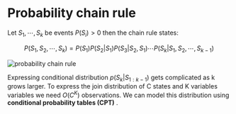 # Probability chain rule

Let $S_1, \cdots, S_k$ be events $P(S_i) > 0$ then the chain rule states:

$$
P(S_1 , S_2 , \cdots , S_k) = P(S_1)P(S_2|S_1)P(S_3|S_2 , S_1) \cdots P(S_k| S_1 , S_2 , \cdots , S_{k-1})
$$

![probability chain rule](../.images/probability_chain_rule.jpg)

Expressing conditional distribution $p(S_k| S_{1:k-1})$ gets complicated as k grows larger. To express the join distribution of C states and K variables variables we need $O(C^K)$ observations. We can model this distribution using **conditional probability tables (CPT)** . 
